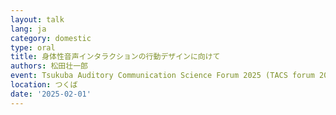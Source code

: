 ```yaml
---
layout: talk
lang: ja
category: domestic
type: oral
title: 身体性音声インタラクションの行動デザインに向けて
authors: 松田壮一郎
event: Tsukuba Auditory Communication Science Forum 2025 (TACS forum 2025)
location: つくば
date: '2025-02-01'
---
```


